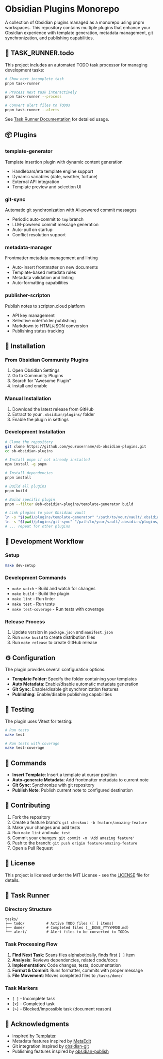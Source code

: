 # Obsidian Plugins Monorepo

A collection of Obsidian plugins managed as a monorepo using pnpm workspaces. This repository contains multiple plugins that enhance your Obsidian experience with template generation, metadata management, git synchronization, and publishing capabilities.

## 🚀 TASK_RUNNER.todo

This project includes an automated TODO task processor for managing development tasks:

```bash
# Show next incomplete task
pnpm task-runner

# Process next task interactively
pnpm task-runner --process

# Convert alert files to TODOs
pnpm task-runner --alerts
```

See [Task Runner Documentation](#task-runner) for detailed usage.

## 📦 Plugins

### template-generator

Template insertion plugin with dynamic content generation

- Handlebars/eta template engine support
- Dynamic variables (date, weather, fortune)
- External API integration
- Template preview and selection UI

### git-sync

Automatic git synchronization with AI-powered commit messages

- Periodic auto-commit to `tmp` branch
- LLM-powered commit message generation
- Auto-pull on startup
- Conflict resolution support

### metadata-manager

Frontmatter metadata management and linting

- Auto-insert frontmatter on new documents
- Template-based metadata rules
- Metadata validation and linting
- Auto-formatting capabilities

### publisher-scripton

Publish notes to scripton.cloud platform

- API key management
- Selective note/folder publishing
- Markdown to HTML/JSON conversion
- Publishing status tracking

## 🚀 Installation

### From Obsidian Community Plugins

1. Open Obsidian Settings
2. Go to Community Plugins
3. Search for "Awesome Plugin"
4. Install and enable

### Manual Installation

1. Download the latest release from GitHub
2. Extract to your `.obsidian/plugins/` folder
3. Enable the plugin in settings

### Development Installation

```bash
# Clone the repository
git clone https://github.com/yourusername/sb-obsidian-plugins.git
cd sb-obsidian-plugins

# Install pnpm if not already installed
npm install -g pnpm

# Install dependencies
pnpm install

# Build all plugins
pnpm build

# Build specific plugin
pnpm --filter @sb-obsidian-plugins/template-generator build

# Link plugins to your Obsidian vault
ln -s "$(pwd)/plugins/template-generator" "/path/to/your/vault/.obsidian/plugins/template-generator"
ln -s "$(pwd)/plugins/git-sync" "/path/to/your/vault/.obsidian/plugins/git-sync"
# ... repeat for other plugins
```

## 🔄 Development Workflow

### Setup

```bash
make dev-setup
```

### Development Commands

- `make watch` - Build and watch for changes
- `make build` - Build the plugin
- `make lint` - Run linter
- `make test` - Run tests
- `make test-coverage` - Run tests with coverage

### Release Process

1. Update version in `package.json` and `manifest.json`
2. Run `make build` to create distribution files
3. Run `make release` to create GitHub release

## ⚙️ Configuration

The plugin provides several configuration options:

- **Template Folder**: Specify the folder containing your templates
- **Auto Metadata**: Enable/disable automatic metadata generation
- **Git Sync**: Enable/disable git synchronization features
- **Publishing**: Enable/disable publishing capabilities

## 🧪 Testing

The plugin uses Vitest for testing:

```bash
# Run tests
make test

# Run tests with coverage
make test-coverage
```

## 📝 Commands

- **Insert Template**: Insert a template at cursor position
- **Auto-generate Metadata**: Add frontmatter metadata to current note
- **Git Sync**: Synchronize with git repository
- **Publish Note**: Publish current note to configured destination

## 🤝 Contributing

1. Fork the repository
2. Create a feature branch: `git checkout -b feature/amazing-feature`
3. Make your changes and add tests
4. Run `make lint` and `make test`
5. Commit your changes: `git commit -m 'Add amazing feature'`
6. Push to the branch: `git push origin feature/amazing-feature`
7. Open a Pull Request

## 📄 License

This project is licensed under the MIT License - see the [LICENSE](LICENSE) file for details.

## 🚀 Task Runner

### Directory Structure

```
tasks/
├── todo/          # Active TODO files ([ ] items)
├── done/          # Completed files (__DONE_YYYYMMDD.md)
└── alert/         # Alert files to be converted to TODOs
```

### Task Processing Flow

1. **Find Next Task**: Scans files alphabetically, finds first `[ ]` item
2. **Analysis**: Reviews dependencies, related code/docs
3. **Implementation**: Code changes, tests, documentation
4. **Format & Commit**: Runs formatter, commits with proper message
5. **File Movement**: Moves completed files to `/tasks/done/`

### Task Markers

- `[ ]` - Incomplete task
- `[x]` - Completed task
- `[>]` - Blocked/impossible task (document reason)

## 🙏 Acknowledgments

- Inspired by [Templater](https://github.com/SilentVoid13/Templater)
- Metadata features inspired by [MetaEdit](https://github.com/chhoumann/MetaEdit)
- Git integration inspired by [obsidian-git](https://github.com/denolehov/obsidian-git)
- Publishing features inspired by [obsidian-publish](https://github.com/obsidianmd/obsidian-releases)
